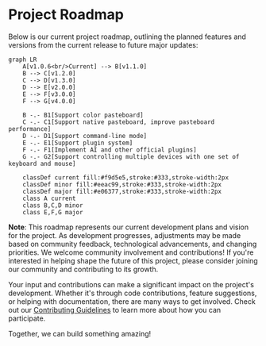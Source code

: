 # Project Roadmap

Below is our current project roadmap, outlining the planned features and versions from the current release to future major updates:

```mermaid
graph LR
    A[v1.0.6<br/>Current] --> B[v1.1.0]
    B --> C[v1.2.0]
    C --> D[v1.3.0]
    D --> E[v2.0.0]
    E --> F[v3.0.0]
    F --> G[v4.0.0]

    B -.- B1[Support color pasteboard]
    C -.- C1[Support native pasteboard, improve pasteboard performance]
    D -.- D1[Support command-line mode]
    E -.- E1[Support plugin system]
    F -.- F1[Implement AI and other official plugins]
    G -.- G2[Support controlling multiple devices with one set of keyboard and mouse]

    classDef current fill:#f9d5e5,stroke:#333,stroke-width:2px
    classDef minor fill:#eeac99,stroke:#333,stroke-width:2px
    classDef major fill:#e06377,stroke:#333,stroke-width:2px
    class A current
    class B,C,D minor
    class E,F,G major
```

**Note**: This roadmap represents our current development plans and vision for the project. As development progresses, adjustments may be made based on community feedback, technological advancements, and changing priorities. We welcome community involvement and contributions! If you're interested in helping shape the future of this project, please consider joining our community and contributing to its growth.

Your input and contributions can make a significant impact on the project's development. Whether it's through code contributions, feature suggestions, or helping with documentation, there are many ways to get involved. Check out our [Contributing Guidelines](Contributing.md) to learn more about how you can participate.

Together, we can build something amazing!
